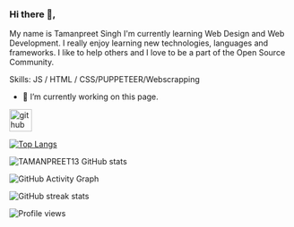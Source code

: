 ### Hi there 👋,

 My name is Tamanpreet Singh I'm currently learning Web Design and Web Development. I really enjoy learning new technologies, languages and frameworks. I like to help others and I love to be a part of the Open Source Community.

Skills:  JS / HTML / CSS/PUPPETEER/Webscrapping

- 🔭 I’m currently working on this page. 


[<img src='https://cdn.jsdelivr.net/npm/simple-icons@3.0.1/icons/github.svg' alt='github' height='40'>](https://github.com/TAMANPREET13)  

[![Top Langs](https://github-readme-stats.vercel.app/api/top-langs/?username=TAMANPREET13)](https://github.com/anuraghazra/github-readme-stats)

![TAMANPREET13 GitHub stats](https://github-readme-stats.vercel.app/api?username=TAMANPREET13&show_icons=true&theme=radical)

![GitHub Activity Graph](https://activity-graph.herokuapp.com/graph?username=TAMANPREET13)  

![GitHub streak stats](https://github-readme-streak-stats.herokuapp.com/?user=TAMANPREET13)  

![Profile views](https://gpvc.arturio.dev/TAMANPREET13)  



